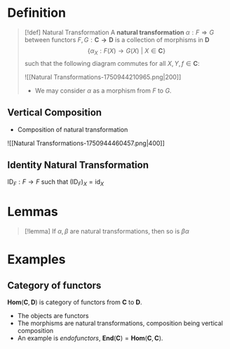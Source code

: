 # Definition
>[!def] Natural Transformation
>A **natural transformation** $\alpha: F \Rightarrow G$ between functors $F,G: \mathbf{C \to \mathbf{D}}$ is a collection of morphisms in $\mathbf{D}$ $$\{\alpha_X: F(X)\to G(X) \:|\: X\in \mathbf{C}\}$$
>such that the following diagram commutes for all $X,Y,f\in \mathbf{C}$:
>
>![[Natural Transformations-1750944210965.png|200]]
>
>- We may consider $\alpha$ as a morphism from $F$ to $G$.

## Vertical Composition

- Composition of natural transformation

![[Natural Transformations-1750944460457.png|400]]

## Identity Natural Transformation

$\text{ID}_F: F \to F$ such that $(\text{ID}_F)_X = \text{id}_X$


# Lemmas

>[!lemma]
>If $\alpha,\beta$ are natural transformations, then so is $\beta \alpha$


# Examples

## Category of functors

$\textbf{Hom}(\mathbf{C}, \mathbf{D})$ is category of functors from $\mathbf{C}$ to $\mathbf{D}$. 
- The objects are functors
- The morphisms are natural transformations, composition being vertical composition
- An example is *endofunctors*, $\textbf{End}(\mathbf{C}) = \textbf{Hom}(\mathbf{C}, \mathbf{C})$.



 

